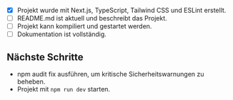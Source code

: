 - [x] Projekt wurde mit Next.js, TypeScript, Tailwind CSS und ESLint erstellt.
- [ ] README.md ist aktuell und beschreibt das Projekt.
- [ ] Projekt kann kompiliert und gestartet werden.
- [ ] Dokumentation ist vollständig.

## Nächste Schritte
- npm audit fix ausführen, um kritische Sicherheitswarnungen zu beheben.
- Projekt mit `npm run dev` starten.
